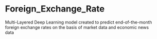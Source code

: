 # Foreign_Exchange_Rate
Multi-Layered Deep Learning model created to predict end-of-the-month foreign exchange rates on the basis of market data and economic news data
